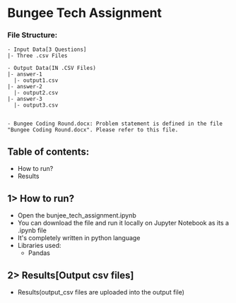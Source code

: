 # Bungee Tech Assignment

### File Structure:

	- Input Data[3 Questions]
	|- Three .csv Files
 
	- Output Data(IN .CSV Files)
	|- answer-1 
	  |- output1.csv 
	|- answer-2
	  |- output2.csv 
	|- answer-3
	  |- output3.csv 

	
	- Bungee Coding Round.docx: Problem statement is defined in the file "Bungee Coding Round.docx". Please refer to this file. 




## Table of contents:

-  How to run?
-  Results

## 1> How to run?
- Open the bunjee_tech_assignment.ipynb
- You can download the file and run it locally on Jupyter Notebook as its a .ipynb file
- It's completely written in python language
- Libraries used: 
    - Pandas

## 2> Results[Output csv files]
- Results(output_csv files are uploaded into the output file)

